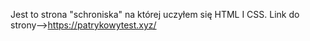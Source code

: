 Jest to strona "schroniska" na której uczyłem się HTML I CSS. Link do strony-->https://patrykowytest.xyz/ 
